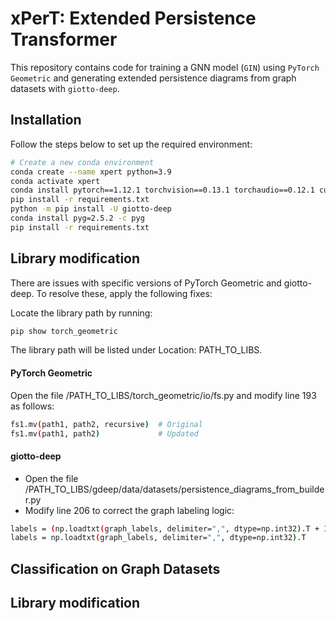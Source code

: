 # xPerT: Extended Persistence Transformer

This repository contains code for training a GNN model (`GIN`) using `PyTorch Geometric` and generating extended persistence diagrams from graph datasets with `giotto-deep`.

## Installation

Follow the steps below to set up the required environment:

```bash
# Create a new conda environment
conda create --name xpert python=3.9
conda activate xpert
conda install pytorch==1.12.1 torchvision==0.13.1 torchaudio==0.12.1 cudatoolkit=11.6 -c pytorch -c conda-forge
pip install -r requirements.txt
python -m pip install -U giotto-deep
conda install pyg=2.5.2 -c pyg
pip install -r requirements.txt
```

## Library modification
There are issues with specific versions of PyTorch Geometric and giotto-deep. To resolve these, apply the following fixes:

Locate the library path by running:
```bash
pip show torch_geometric
```
The library path will be listed under Location: PATH_TO_LIBS.


#### PyTorch Geometric
Open the file /PATH_TO_LIBS/torch_geometric/io/fs.py and modify line 193 as follows:
```bash
fs1.mv(path1, path2, recursive)  # Original
fs1.mv(path1, path2)             # Updated
```

#### giotto-deep
- Open the file /PATH_TO_LIBS/gdeep/data/datasets/persistence_diagrams_from_builder.py
- Modify line 206 to correct the graph labeling logic:
```bash
labels = (np.loadtxt(graph_labels, delimiter=",", dtype=np.int32).T + 1) // 2  # Original
labels = np.loadtxt(graph_labels, delimiter=",", dtype=np.int32).T             # Updated
```

## Classification on Graph Datasets

## Library modification
